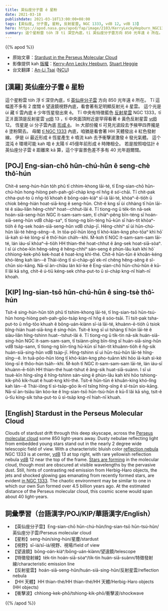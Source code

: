 ```yaml
---
title: 英仙座分子雲 ê 星粉
date: 2021-03-18
publishdate: 2021-03-18T13:00:00+08:00
tags: [英仙座, 分子雲, 星粉, 反射星雲, NGC 1333, vdB 12, vdB 13]
hero: https://apod.nasa.gov/apod/fap/image/2103/KerryLeckyHepburn_NGC1333_LRGB_SH_KLH.jpg
summary: 這个星粉雲 to̍h 浮 tī 深空內底，tī 英仙座分子雲方向 850 光年遠 ê 所在。Tī 這幅差不多有 2 度闊 ê 望遠鏡視野內底，看會著有足明顯反射光 ê 星雲，這个光是 ùi 藏 tī 雲內底 ê 少年恆星發出來 ê。
---
```


{{% apod %}}

- 原始文章：[Stardust in the Perseus Molecular Cloud](https://apod.nasa.gov/apod/ap210318.html)
- 影像提供 kah [版權][Copyright]：[Kerry-Ann Lecky Hepburn][Kerry-Ann Lecky Hepburn], [Stuart Heggie][Stuart Heggie]
- 台文翻譯：[An-Li Tsai](mailto:thianbu.taigi@gmail.com) ([NCU](https://www.astro.ncu.edu.tw))

## [漢羅] 英仙座分子雲 ê 星粉

這个星粉雲 to̍h 浮 tī 深空內底，tī [英仙座分子雲][Perseus molecular cloud] 方向 850 光年遠 ê 所在。
Tī 這幅差不多有 2 度闊 ê 望遠鏡視野內底，看會著有足明顯反射光 ê 星雲。
這个光是 ùi 藏 tī 雲內底 ê 少年恆星發出來 ê。
Tī 中央有特徵藍色 [反射星雲][reflection nebula] NGC 1333，tī 正爿面頂是反射星雲 [vdB][vdB] 13 ，tī 中央面頂附近是罕得看著 ê 黃色反射星雲 [vdB][vdB] 12。
恆星是 ùi 分子雲內底 [形成 ê][Stars are forming]。
In 大部份攏 tī 可見光波段去予掖甲四界攏是 ê 塗粉閘去。
毋閣 [tī NGC 1333][in NGC 1333] 內底，咱猶是看會著 HH 天體發出 ê 紅色發射線。
伊是 ùi 最近形成 ê 恆星產生 ê 噴流 kah 去予衝擊波激發 ê 發光氣體。
這个混沌 ê 環境可能 kah 咱 ê 太陽 tī 45億年前形成 ê 時陣相仝。
若是按照咱估計 ê 英仙座分子雲 ê 距離來 kā 算，這个宇宙景色差不多有 40 光年遐爾闊。

## [POJ] Eng-sian-chō hūn-chú-hûn ê seng-chè thô͘-hún

Chit-ê seng-hún-hûn to̍h phû tī chhim-khong lāi-té, tī Eng-sian-chō hūn-chú-hûn hong-hiòng peh-pah-gō͘-cha̍p kng-nî hn̄g ê só͘-chāi.
Tī chit-pak chha-put-to ū nn̄g-tō͘ khoah ê bōng-oán-kiàⁿ sī-iá lāi-té, khòaⁿ-ē-tio̍h ū chiok bêng-hián hoat-siā-kng ê seng-hûn. Chit-ê kng sī ùi chhàng tī hûn lāi-té ê siàu-liân hêng-chhiⁿ hoat--chhut-lâi ê.
Tī tiong-ng ū te̍k-tin nâ-sek hoán-siā-seng-hûn NGC it-sam-sam-sam, tī chiàⁿ-pêng bīn-téng sī hoán-siā-seng-hûn vdB cha̍p-saⁿ, tī tiong-ng bīn-téng hū-kūn sī hán-tit khòaⁿ-tio̍h ê n̂g-sek hoán-siā-seng-hûn vdB cha̍p-jī.
Hêng-chhiⁿ sī ùi hūn-chú-hûn lāi-té hêng-sêng--ê.
In tōa-pō͘-hūn lóng tī khó-kiàn-kng pho-tōaⁿ khì hō͘ iā-kah sì-kè lóng-sī ê thô͘-hún cha̍h--khì.
M̄-koh tī NGC it-sam-sam-sam lāi-té, lán iáu-sī khòaⁿ-ē-tio̍h HH thian-thé hoat-chhut ê âng-sek hoat-siā-sòaⁿ.
I sī ùi chòe-kīn hêng-sêng ê hêng-chhiⁿ sán-seng ê phùn-lâu kah khì hō͘ chhiong-kek-phō kek-hoat ê hoat-kng khì-thé.
Chit-ê hūn-tūn ê khoân-kéng khó-lêng kah lán--ê Thài-iông tī sì-cha̍p-gō͘ ek-nî chêng hêng-sêng ê sî-chūn sio-kāng.
Nā-sī àn-chiàu lán kò͘-ke ê Eng-sian-chō hūn-chú-hûn ê kū-lî lâi kā sǹg, chit-ê ú-tiū kéng-sek chha-put-to ū sì-cha̍p kng-nî hiah-nī khoah.

## [KIP] Ing-sian-tsō hūn-chú-hûn ê sing-tsè thô͘-hún

Tsit-ê sing-hún-hûn to̍h phû tī tshim-khong lāi-té, tī Ing-sian-tsō hūn-tsú-hûn hong-hiòng peh-pah-gōo-tsa̍p kng-nî hn̄g ê sóo-tsāi.
Tī tsit-pak tsha-put-to ū nn̄g-tōo khuah ê bōng-uán-kiànn sī-iá lāi-té, khuànn-ē-tio̍h ū tsiok bîng-hián huat-siā-kng ê sing-hûn. Tsit-ê kng sī uì tshàng tī hûn lāi-té ê siàu-liân hîng-tshinn huat--tshut-lâi ê.
Tī tiong-ng ū ti̍k-tin nâ-sik huán-siā-sing-hûn NGC it-sam-sam-sam, tī tsiànn-pîng bīn-tíng sī huán-siā-sing-hûn vdB tsa̍p-sann, tī tiong-ng bīn-tíng hū-kūn sī hán-tit khuànn-tio̍h ê n̂g-sik huán-siā-sing-hûn vdB tsa̍p-jī.
Hîng-tshinn sī uì hūn-tsú-hûn lāi-té hîng-sîng--ê.
In tuā-pōo-hūn lóng tī khó-kiàn-kng pho-tuānn khì hōo iā-kah sì-kè lóng-sī ê thôo-hún tsa̍h--khì.
M̄-koh tī NGC it-sam-sam-sam lāi-té, lán iáu-sī khuànn-ē-tio̍h HH thian-thé huat-tshut ê âng-sik huat-siā-suànn.
I sī uì tsuè-kīn hîng-sîng ê hîng-tshinn sán-sing ê phùn-lâu kah khì hōo tshiong-kik-phō kik-huat ê huat-kng khì-thé.
Tsit-ê hūn-tūn ê khuân-kíng khó-lîng kah lán--ê Thài-iông tī sì-tsa̍p-gōo ik-nî tsîng hîng-sîng ê sî-tsūn sio-kāng.
Nā-sī àn-tsiàu lán kòo-ke ê Ing-sian-tsō hūn-tsú-hûn ê kū-lî lâi kā sǹg, tsit-ê ú-tīu kíng-sik tsha-put-to ū sì-tsa̍p kng-nî hiah-nī khuah.

## [English] Stardust in the Perseus Molecular Cloud

Clouds of stardust drift through this deep skyscape, across the [Perseus molecular cloud][Perseus molecular cloud] some 850 light-years away. Dusty nebulae reflecting light from embedded young stars stand out in the nearly 2 degree wide telescopic field of view. With a characteristic bluish color [reflection nebula][reflection nebula] NGC 1333 is at center, [vdB][vdB] 13 at top right, with rare yellowish reflection nebula [vdB][vdB] 12 near the top of the frame. [Stars are forming][Stars are forming] in the molecular cloud, though most are obscured at visible wavelengths by the pervasive dust. Still, hints of contrasting red emission from Herbig-Haro objects, the jets and shocked glowing gas emanating from recently formed stars, are evident [in NGC 1333][in NGC 1333]. The chaotic environment may be similar to one in which our own Sun formed over 4.5 billion years ago. At the estimated distance of the Perseus molecular cloud, this cosmic scene would span about 40 light-years.

## 詞彙學習（台語漢字/POJ/KIP/華語漢字/English）

- 【英仙座分子雲】Eng-sian-chō hūn-chú-hûn/Ing-sian-tsō hūn-tsú-hûn/英仙座分子雲/Perseus molecular cloud
- 【星粉】seng-hún/sing-hún/星塵/stardust
- 【視野】sī-iá/sī-iá/視野、視場/field of view
- 【望遠鏡】bōng-oán-kiàⁿ/bōng-uán-kiànn/望遠鏡/telescope
- 【特徵發射線】te̍k-tin hoán-siā-sòaⁿ/ti̍k-tin huán-siā-suànn/特徵發射線/characteristic emission line
- 【反射星雲】hoán-siā-seng-hûn/huán-siā-sing-hûn/反射星雲/reflection nebula
- 【HH 天體】HH thian-thé/HH thian-thé/HH 天體/Herbig-Haro objects (HH objects)
- 【衝擊波】chhiong-kek-phō/tshiong-kik-phō/衝擊波/shockwave


{{% /apod %}}

[Copyright]: https://apod.nasa.gov/apod/fap/lib/about_apod.html#srapply
[Kerry-Ann Lecky Hepburn]: http://www.weatherandsky.com
[Stuart Heggie]: http://www.stuartheggie.com
[Perseus molecular cloud]: https://en.wikipedia.org/wiki/Perseus_molecular_cloud#/media/File:PerseusCloudMap.png
[reflection nebula]: http://astronomy.swin.edu.au/cms/astro/cosmos/R/Reflection+Nebula
[vdB]: https://apod.nasa.gov/apod/ap121026.html
[Stars are forming]: https://arxiv.org/abs/astro-ph/0602089
[in NGC 1333]: http://www.spitzer.caltech.edu/images/1523-ssc2005-24a1-NGC-1333-in-the-Infrared
